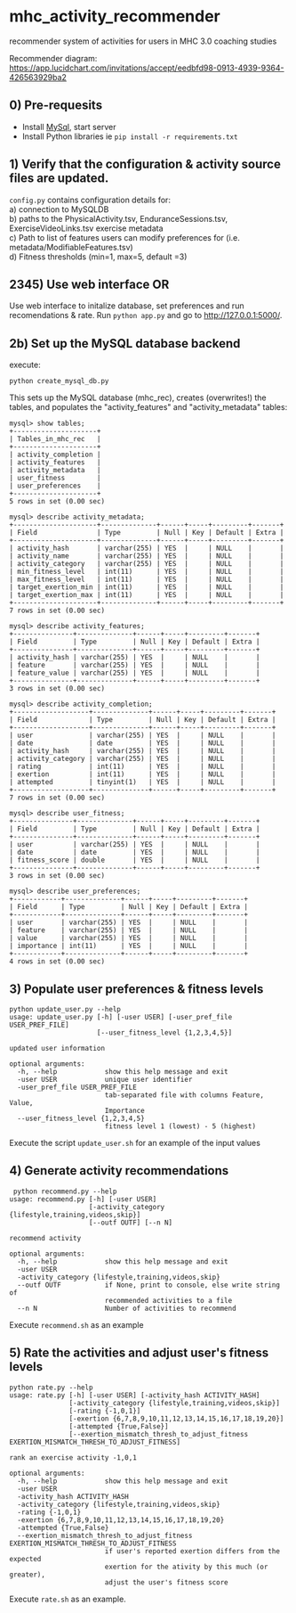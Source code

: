 # mhc_activity_recommender
recommender system of activities for users in MHC 3.0 coaching studies 

Recommender diagram: https://app.lucidchart.com/invitations/accept/eedbfd98-0913-4939-9364-426563929ba2

## 0) Pre-requesits

* Install [MySql](https://dev.mysql.com/downloads/mysql/), start server
* Install Python libraries ie `pip install -r requirements.txt`

## 1) Verify that the configuration & activity source files are updated.

`config.py` contains configuration details for:  
a) connection to MySQLDB  
b) paths to the PhysicalActivity.tsv, EnduranceSessions.tsv, ExerciseVideoLinks.tsv exercise metadata  
c) Path to list of features users can modify preferences for (i.e.  metadata/ModifiableFeatures.tsv)  
d) Fitness thresholds (min=1, max=5, default =3)  

## 2345) Use web interface OR
Use web interface to initalize database, set preferences and run recomendations & rate. Run `python app.py` and go to http://127.0.0.1:5000/. 
 ## 2b) Set up the MySQL database backend

execute:

```
python create_mysql_db.py
```

This sets up the MySQL database (mhc_rec), creates (overwrites!) the tables, and populates the "activity_features" and "activity_metadata" tables:

```
mysql> show tables; 
+---------------------+
| Tables_in_mhc_rec   |
+---------------------+
| activity_completion |
| activity_features   |
| activity_metadata   |
| user_fitness        |
| user_preferences    |
+---------------------+
5 rows in set (0.00 sec)

mysql> describe activity_metadata; 
+---------------------+--------------+------+-----+---------+-------+
| Field               | Type         | Null | Key | Default | Extra |
+---------------------+--------------+------+-----+---------+-------+
| activity_hash       | varchar(255) | YES  |     | NULL    |       |
| activity_name       | varchar(255) | YES  |     | NULL    |       |
| activity_category   | varchar(255) | YES  |     | NULL    |       |
| min_fitness_level   | int(11)      | YES  |     | NULL    |       |
| max_fitness_level   | int(11)      | YES  |     | NULL    |       |
| target_exertion_min | int(11)      | YES  |     | NULL    |       |
| target_exertion_max | int(11)      | YES  |     | NULL    |       |
+---------------------+--------------+------+-----+---------+-------+
7 rows in set (0.00 sec)

mysql> describe activity_features; 
+---------------+--------------+------+-----+---------+-------+
| Field         | Type         | Null | Key | Default | Extra |
+---------------+--------------+------+-----+---------+-------+
| activity_hash | varchar(255) | YES  |     | NULL    |       |
| feature       | varchar(255) | YES  |     | NULL    |       |
| feature_value | varchar(255) | YES  |     | NULL    |       |
+---------------+--------------+------+-----+---------+-------+
3 rows in set (0.00 sec)

mysql> describe activity_completion; 
+-------------------+--------------+------+-----+---------+-------+
| Field             | Type         | Null | Key | Default | Extra |
+-------------------+--------------+------+-----+---------+-------+
| user              | varchar(255) | YES  |     | NULL    |       |
| date              | date         | YES  |     | NULL    |       |
| activity_hash     | varchar(255) | YES  |     | NULL    |       |
| activity_category | varchar(255) | YES  |     | NULL    |       |
| rating            | int(11)      | YES  |     | NULL    |       |
| exertion          | int(11)      | YES  |     | NULL    |       |
| attempted         | tinyint(1)   | YES  |     | NULL    |       |
+-------------------+--------------+------+-----+---------+-------+
7 rows in set (0.00 sec)

mysql> describe user_fitness; 
+---------------+--------------+------+-----+---------+-------+
| Field         | Type         | Null | Key | Default | Extra |
+---------------+--------------+------+-----+---------+-------+
| user          | varchar(255) | YES  |     | NULL    |       |
| date          | date         | YES  |     | NULL    |       |
| fitness_score | double       | YES  |     | NULL    |       |
+---------------+--------------+------+-----+---------+-------+
3 rows in set (0.00 sec)

mysql> describe user_preferences; 
+------------+--------------+------+-----+---------+-------+
| Field      | Type         | Null | Key | Default | Extra |
+------------+--------------+------+-----+---------+-------+
| user       | varchar(255) | YES  |     | NULL    |       |
| feature    | varchar(255) | YES  |     | NULL    |       |
| value      | varchar(255) | YES  |     | NULL    |       |
| importance | int(11)      | YES  |     | NULL    |       |
+------------+--------------+------+-----+---------+-------+
4 rows in set (0.00 sec)
```


## 3) Populate user preferences & fitness levels

```
python update_user.py --help 
usage: update_user.py [-h] [-user USER] [-user_pref_file USER_PREF_FILE]
                      [--user_fitness_level {1,2,3,4,5}]

updated user information

optional arguments:
  -h, --help            show this help message and exit
  -user USER            unique user identifier
  -user_pref_file USER_PREF_FILE
                        tab-separated file with columns Feature, Value,
                        Importance
  --user_fitness_level {1,2,3,4,5}
                        fitness level 1 (lowest) - 5 (highest)
```

Execute the script `update_user.sh` for an example of the input values 

## 4) Generate activity recommendations

```
 python recommend.py --help 
usage: recommend.py [-h] [-user USER]
                    [-activity_category {lifestyle,training,videos,skip}]
                    [--outf OUTF] [--n N]

recommend activity

optional arguments:
  -h, --help            show this help message and exit
  -user USER
  -activity_category {lifestyle,training,videos,skip}
  --outf OUTF           if None, print to console, else write string of
                        recommended activities to a file
  --n N                 Number of activities to recommend
```

Execute `recommend.sh` as an example

## 5) Rate the activities and adjust user's fitness levels

```
python rate.py --help 
usage: rate.py [-h] [-user USER] [-activity_hash ACTIVITY_HASH]
               [-activity_category {lifestyle,training,videos,skip}]
               [-rating {-1,0,1}]
               [-exertion {6,7,8,9,10,11,12,13,14,15,16,17,18,19,20}]
               [-attempted {True,False}]
               [--exertion_mismatch_thresh_to_adjust_fitness EXERTION_MISMATCH_THRESH_TO_ADJUST_FITNESS]

rank an exercise activity -1,0,1

optional arguments:
  -h, --help            show this help message and exit
  -user USER
  -activity_hash ACTIVITY_HASH
  -activity_category {lifestyle,training,videos,skip}
  -rating {-1,0,1}
  -exertion {6,7,8,9,10,11,12,13,14,15,16,17,18,19,20}
  -attempted {True,False}
  --exertion_mismatch_thresh_to_adjust_fitness EXERTION_MISMATCH_THRESH_TO_ADJUST_FITNESS
                        if user's reported exertion differs from the expected
                        exertion for the ativity by this much (or greater),
                        adjust the user's fitness score

```
Execute `rate.sh` as an example.

